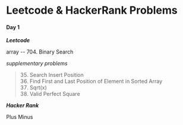 
# Leetcode & HackerRank Problems  

#### Day 1  

***Leetcode***  

array -- 704. Binary Search  

*supplementary problems*
>35. Search Insert Position  
>34. Find First and Last Position of Element in Sorted Array  
>69. Sqrt(x)  
>367. Valid Perfect Square  

***Hacker Rank***  

Plus Minus
